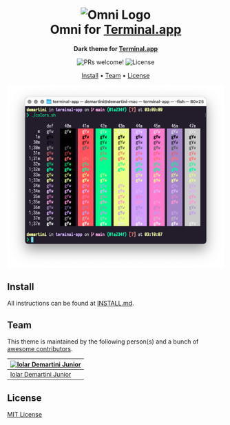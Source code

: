 <h1 align="center">
  <br>
  <img src="https://storage.googleapis.com/golden-wind/github/omni/omni.png" alt="Omni Logo" width="100">
  <br>
  Omni for <a href="https://en.wikipedia.org/wiki/Terminal_(macOS)">Terminal.app</a>
  <br>
</h1>

<p align="center">
  <strong>Dark theme for <a href="https://en.wikipedia.org/wiki/Terminal_(macOS)">Terminal.app</a></strong>
</p>

<p align="center">
  <img src="https://img.shields.io/badge/PRs-welcome-%235FCC6F.svg" alt="PRs welcome!" />

  <img alt="License" src="https://img.shields.io/badge/license-MIT-%235FCC6F">
</p>

<p align="center">
  <a href="#install">Install</a> •
  <a href="#team">Team</a> •
  <a href="#license">License</a>
</p>

<p align="center">
  <img alt="Omni screnshoot for Terminal.app" src="./screenshot.png">
</p>

## Install

All instructions can be found at [INSTALL.md](./INSTALL.md).

## Team

This theme is maintained by the following person(s) and a bunch of [awesome contributors](https://github.com/demartini/terminal/graphs/contributors).

| [![Iolar Demartini Junior](https://github.com/demartini.png?size=100)](https://github.com/demartini) |
| ---------------------------------------------------------------------------------------------------- |
| [Iolar Demartini Junior](https://github.com/demartini)                                               |

## License

[MIT License](./LICENSE.md)
